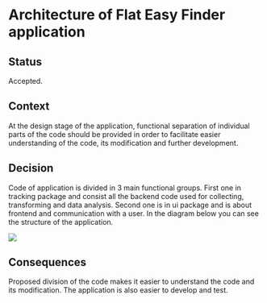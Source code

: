 # Architecture of Flat Easy Finder application

## Status

Accepted.

## Context
At the design stage of the application, functional separation of individual parts of the code should be provided in order to facilitate easier understanding of the code, its modification and further development.

## Decision
Code of application is divided in 3 main functional groups. First one in tracking package and consist all the backend code used for collecting, transforming and data analysis.
Second one is in ui package and is about frontend and communication with a user. In the diagram below you can see the structure of the application.

<img src = "https://user-images.githubusercontent.com/99322740/238420729-ff65cb3f-2bda-4d8c-af78-02088edf9b3e.jpg"></img>


## Consequences
Proposed division of the code makes it easier to understand the code and its modification. The application is also easier to develop and test.
